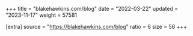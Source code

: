 +++
title = "blakehawkins.com/blog"
date = "2022-03-22"
updated = "2023-11-17"
weight = 57581

[extra]
source = "https://blakehawkins.com/blog"
ratio = 6
size = 56
+++
